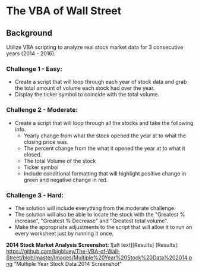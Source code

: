 # The VBA of Wall Street


## Background

Utilize VBA scripting to analyze real stock market data for 3 consecutive years (2014 - 2016).

### Challenge 1 - Easy:

* Create a script that will loop through each year of stock data and grab the total amount of volume each stock had over the year.
* Display the ticker symbol to coincide with the total volume.


### Challenge 2 - Moderate:

* Create a script that will loop through all the stocks and take the following info.
  * Yearly change from what the stock opened the year at to what the closing price was.
  * The percent change from the what it opened the year at to what it closed.
  * The total Volume of the stock
  * Ticker symbol
  * Include conditional formatting that will highlight positive change in green and negative change in red.


### Challenge 3 - Hard:

* The solution will include everything from the moderate challenge.
* The solution will also be able to locate the stock with the "Greatest % increase", "Greatest % Decrease" and "Greatest total volume".
* Make the appropriate adjustments to the script that will allow it to run on every worksheet just by running it once.

**2014 Stock Market Analysis Screenshot:** 
![alt text][Results]
[Results]: https://github.com/bigbluey/The-VBA-of-Wall-Street/blob/master/Images/Multiple%20Year%20Stock%20Data%202014.png "Multiple Year Stock Data 2014 Screenshot"

